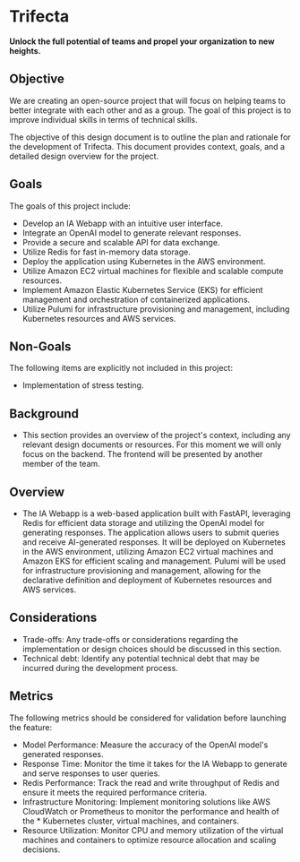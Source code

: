 # Trifecta

**Unlock the full potential of teams and propel your organization to new heights.**

## Objective

We are creating an open-source project that will focus on helping teams to better integrate with each other and as a group. The goal of this project is to improve individual skills in terms of technical skills.

The objective of this design document is to outline the plan and rationale for the development of Trifecta. This document provides context, goals, and a detailed design overview for the project.

## Goals

The goals of this project include:

* Develop an IA Webapp with an intuitive user interface.
* Integrate an OpenAI model to generate relevant responses.
* Provide a secure and scalable API for data exchange.
* Utilize Redis for fast in-memory data storage.
* Deploy the application using Kubernetes in the AWS environment.
* Utilize Amazon EC2 virtual machines for flexible and scalable compute resources.
* Implement Amazon Elastic Kubernetes Service (EKS) for efficient management and orchestration of containerized applications.
* Utilize Pulumi for infrastructure provisioning and management, including Kubernetes resources and AWS services.

## Non-Goals

The following items are explicitly not included in this project:

* Implementation of stress testing.

## Background

* This section provides an overview of the project's context, including any relevant design documents or resources. For this moment we will only focus on the backend. The frontend will be presented by another member of the team.

## Overview

* The IA Webapp is a web-based application built with FastAPI, leveraging Redis for efficient data storage and utilizing the OpenAI model for generating responses. The application allows users to submit queries and receive AI-generated responses. It will be deployed on Kubernetes in the AWS environment, utilizing Amazon EC2 virtual machines and Amazon EKS for efficient scaling and management. Pulumi will be used for infrastructure provisioning and management, allowing for the declarative definition and deployment of Kubernetes resources and AWS services.

## Considerations

* Trade-offs: Any trade-offs or considerations regarding the implementation or design choices should be discussed in this section.
* Technical debt: Identify any potential technical debt that may be incurred during the development process.

## Metrics

The following metrics should be considered for validation before launching the feature:

* Model Performance: Measure the accuracy of the OpenAI model's generated responses.
* Response Time: Monitor the time it takes for the IA Webapp to generate and serve responses to user queries.
* Redis Performance: Track the read and write throughput of Redis and ensure it meets the required performance criteria.
* Infrastructure Monitoring: Implement monitoring solutions like AWS CloudWatch or Prometheus to monitor the performance and health of the * Kubernetes cluster, virtual machines, and containers.
* Resource Utilization: Monitor CPU and memory utilization of the virtual machines and containers to optimize resource allocation and scaling decisions.